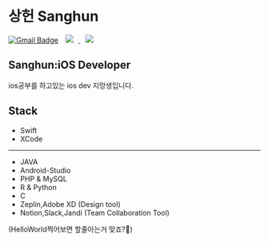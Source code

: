# 상헌 Sanghun 
[![Gmail Badge](https://img.shields.io/badge/Gmail-d14836?style=flat-square&logo=Gmail&logoColor=white&link=mailto:sangheon0724@gmail.com)](mailto:sangheon0724@gmail.com)
<a href="https://instagram.com/sangheon____/">
    <img 
        src="http://img.shields.io/badge/-Instagram-pink?style=dd2a7b&logo=Instagram&link=https://instagram.com/sangheon____/"
        style="height : auto; margin-left : 10px; margin-right : 10px;"/>
</a>
<a href="https://sangheon0724.medium.com/">
    <img 
        src="http://img.shields.io/badge/-Tech%20Blog-black?style=flat&logo=medium&link=https://sangheon0724.medium.com/"
        style="height : auto; margin-left : 10px; margin-right : 10px;"/>
</a>
## Sanghun:iOS Developer
ios공부를 하고있는 ios dev 지망생입니다.

## Stack
- Swift 
- XCode
- ------
- JAVA
- Android-Studio
- PHP & MySQL
- R & Python
- C
- Zeplin,Adobe XD (Design tool)
- Notion,Slack,Jandi (Team Collaboration Tool)

(HelloWorld찍어보면 할줄아는거 맞죠?🙈)
